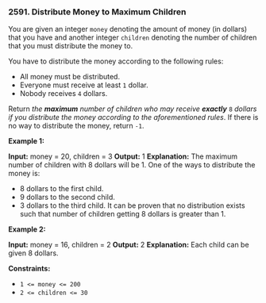 ### 2591\. Distribute Money to Maximum Children

You are given an integer `money` denoting the amount of money (in dollars) that you have and another integer `children` denoting the number of children that you must distribute the money to.

You have to distribute the money according to the following rules:

*   All money must be distributed.
*   Everyone must receive at least `1` dollar.
*   Nobody receives `4` dollars.

Return _the **maximum** number of children who may receive **exactly**_ `8` _dollars if you distribute the money according to the aforementioned rules_. If there is no way to distribute the money, return `-1`.

**Example 1:**

**Input:** money = 20, children = 3
**Output:** 1
**Explanation:** 
The maximum number of children with 8 dollars will be 1. One of the ways to distribute the money is:
- 8 dollars to the first child.
- 9 dollars to the second child. 
- 3 dollars to the third child.
It can be proven that no distribution exists such that number of children getting 8 dollars is greater than 1.

**Example 2:**

**Input:** money = 16, children = 2
**Output:** 2
**Explanation:** Each child can be given 8 dollars.

**Constraints:**

*   `1 <= money <= 200`
*   `2 <= children <= 30`

